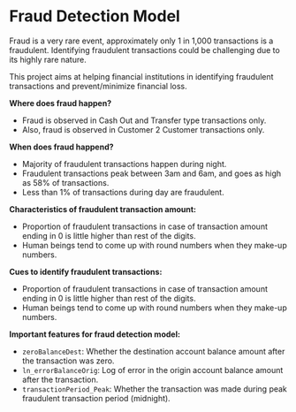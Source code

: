 # Fraud Detection Model

Fraud is a very rare event, approximately only 1 in 1,000 transactions is a fraudulent. Identifying fraudulent transactions could be challenging due to its highly rare nature.

This project aims at helping financial institutions in identifying fraudulent transactions and prevent/minimize financial loss.

**Where does fraud happen?**
* Fraud is observed in Cash Out and Transfer type transactions only.
* Also, fraud is observed in Customer 2 Customer transactions only.

**When does fraud happend?**
* Majority of fraudulent transactions happen during night.
* Fraudulent transactions peak between 3am and 6am, and goes as high as 58% of transactions.
* Less than 1% of transactions during day are fraudulent.

**Characteristics of fraudulent transaction amount:**
* Proportion of fraudulent transactions in case of transaction amount ending in 0 is little higher than rest of the digits.
* Human beings tend to come up with round numbers when they make-up numbers.

**Cues to identify fraudulent transactions:**
* Proportion of fraudulent transactions in case of transaction amount ending in 0 is little higher than rest of the digits.
* Human beings tend to come up with round numbers when they make-up numbers.

**Important features for fraud detection model:**
* `zeroBalanceDest`: Whether the destination account balance amount after the transaction was zero.
* `ln_errorBalanceOrig`: Log of error in the origin account balance amount after the transaction.
* `transactionPeriod_Peak`: Whether the transaction was made during peak fraudulent transaction period (midnight).

